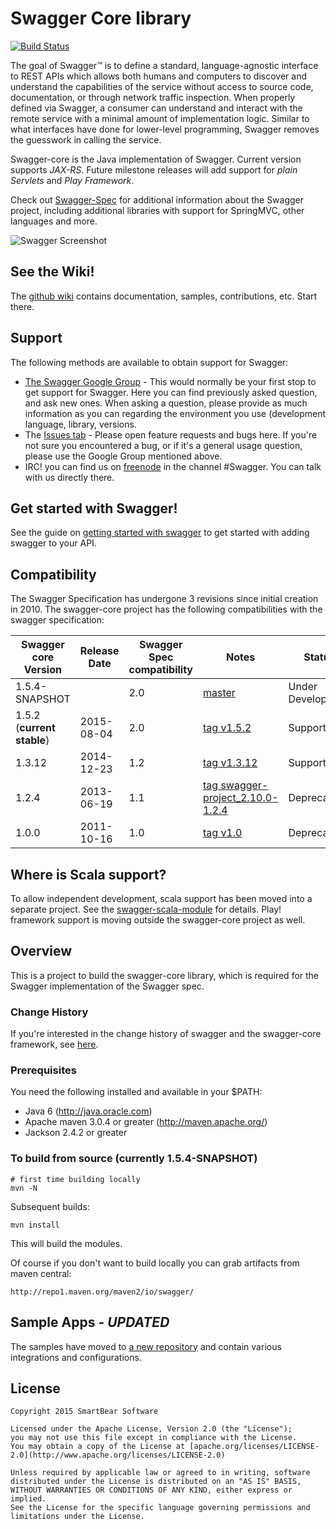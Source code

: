 # Swagger Core library

[![Build Status](https://travis-ci.org/swagger-api/swagger-core.svg?branch=master)](https://travis-ci.org/swagger-api/swagger-core)

The goal of Swagger™ is to define a standard, language-agnostic interface to REST APIs which allows both humans and computers to discover and understand the capabilities of the service without access to source code, documentation, or through network traffic inspection. When properly defined via Swagger, a consumer can understand and interact with the remote service with a minimal amount of implementation logic. Similar to what interfaces have done for lower-level programming, Swagger removes the guesswork in calling the service.

Swagger-core is the Java implementation of Swagger. Current version supports *JAX-RS*.  Future milestone releases will add support for *plain Servlets* and *Play Framework*.

Check out [Swagger-Spec](https://github.com/swagger-api/swagger-spec) for additional information about the Swagger project, including additional libraries with support for SpringMVC, other languages and more. 

![Swagger Screenshot](https://raw.github.com/swagger-api/swagger-core/master/swagger-shot.jpg)

## See the Wiki!
The [github wiki](https://github.com/swagger-api/swagger-core/wiki) contains documentation, samples, contributions, etc. Start there.

## Support
The following methods are available to obtain support for Swagger:

- [The Swagger Google Group](https://groups.google.com/forum/#!forum/swagger-swaggersocket) - This would normally be your first stop to get support for Swagger. Here you can find previously asked question, and ask new ones. When asking a question, please provide as much information as you can regarding the environment you use (development language, library, versions.
- The [Issues tab](https://github.com/swagger-api/swagger-core/issues?state=open) - Please open feature requests and bugs here. If you're not sure you encountered a bug, or if it's a general usage question, please use the Google Group mentioned above.
- IRC! you can find us on [freenode](http://webchat.freenode.net/?channels=swagger) in the channel #Swagger. You can talk with us directly there.


## Get started with Swagger!
See the guide on [getting started with swagger](https://github.com/swagger-api/swagger-core/wiki/Swagger-Core-JAX-RS-Project-Setup-1.5.X) to get started with adding swagger to your API.

## Compatibility
The Swagger Specification has undergone 3 revisions since initial creation in 2010.  The swagger-core project has the following compatibilities with the swagger specification:

Swagger core Version      | Release Date | Swagger Spec compatibility | Notes | Status
------------------------- | ------------ | -------------------------- | ----- | ----
1.5.4-SNAPSHOT            |              | 2.0           | [master](https://github.com/swagger-api/swagger-core) | Under Development
1.5.2 (**current stable**)        | 2015-08-04   | 2.0           | [tag v1.5.2](https://github.com/swagger-api/swagger-core/tree/v1.5.2) | Supported
1.3.12                    | 2014-12-23   | 1.2           | [tag v1.3.12](https://github.com/swagger-api/swagger-core/tree/v1.3.12) | Supported
1.2.4                     | 2013-06-19   | 1.1           | [tag swagger-project_2.10.0-1.2.4](https://github.com/swagger-api/swagger-core/tree/swagger-project_2.10.0-1.2.4) | Deprecated
1.0.0                     | 2011-10-16   | 1.0           | [tag v1.0](https://github.com/swagger-api/swagger-core/tree/v1.0) | Deprecated

## Where is Scala support?
To allow independent development, scala support has been moved into a separate project.  See the [swagger-scala-module](https://github.com/swagger-api/swagger-scala-module) for details.  Play! framework support is moving outside the swagger-core project as well.

## Overview
This is a project to build the swagger-core library, which is required for the Swagger implementation of the Swagger spec. 

### Change History
If you're interested in the change history of swagger and the swagger-core framework, see [here](https://github.com/swagger-api/swagger-core/wiki/Changelog).

### Prerequisites
You need the following installed and available in your $PATH:

* Java 6 (http://java.oracle.com)
* Apache maven 3.0.4 or greater (http://maven.apache.org/)
* Jackson 2.4.2 or greater


### To build from source (currently 1.5.4-SNAPSHOT)
```
# first time building locally
mvn -N
```

Subsequent builds:
```
mvn install
```

This will build the modules.

Of course if you don't want to build locally you can grab artifacts from maven central:

`http://repo1.maven.org/maven2/io/swagger/`

## Sample Apps - *UPDATED*
The samples have moved to [a new repository](https://github.com/swagger-api/swagger-samples) and contain various integrations and configurations.


## License

```
Copyright 2015 SmartBear Software

Licensed under the Apache License, Version 2.0 (the "License");
you may not use this file except in compliance with the License.
You may obtain a copy of the License at [apache.org/licenses/LICENSE-2.0](http://www.apache.org/licenses/LICENSE-2.0)

Unless required by applicable law or agreed to in writing, software
distributed under the License is distributed on an "AS IS" BASIS,
WITHOUT WARRANTIES OR CONDITIONS OF ANY KIND, either express or implied.
See the License for the specific language governing permissions and
limitations under the License.
```
